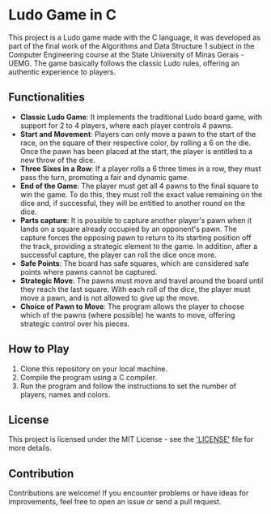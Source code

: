# Ludo Game in C

This project is a Ludo game made with the C language, it was developed as part of the final work of the Algorithms and Data Structure 1 subject in the Computer Engineering course at the State University of Minas Gerais - UEMG. The game basically follows the classic Ludo rules, offering an authentic experience to players.

## Functionalities

- **Classic Ludo Game**: It implements the traditional Ludo board game, with support for 2 to 4 players, where each player controls 4 pawns.
- **Start and Movement**: Players can only move a pawn to the start of the race, on the square of their respective color, by rolling a 6 on the die. Once the pawn has been placed at the start, the player is entitled to a new throw of the dice.
- **Three Sixes in a Row**: If a player rolls a 6 three times in a row, they must pass the turn, promoting a fair and dynamic game.
- **End of the Game**: The player must get all 4 pawns to the final square to win the game. To do this, they must roll the exact value remaining on the dice and, if successful, they will be entitled to another round on the dice.
- **Parts capture**: It is possible to capture another player's pawn when it lands on a square already occupied by an opponent's pawn. The capture forces the opposing pawn to return to its starting position off the track, providing a strategic element to the game. In addition, after a successful capture, the player can roll the dice once more.
- **Safe Points**: The board has safe squares, which are considered safe points where pawns cannot be captured.
- **Strategic Move**: The pawns must move and travel around the board until they reach the last square. With each roll of the dice, the player must move a pawn, and is not allowed to give up the move.
- **Choice of Pawn to Move**: The program allows the player to choose which of the pawns (where possible) he wants to move, offering strategic control over his pieces.

## How to Play

1. Clone this repository on your local machine.
2. Compile the program using a C compiler.
3. Run the program and follow the instructions to set the number of players, names and colors.

## License

This project is licensed under the MIT License - see the ['LICENSE'](LICENSE) file for more details.

## Contribution

Contributions are welcome! If you encounter problems or have ideas for improvements, feel free to open an issue or send a pull request.

